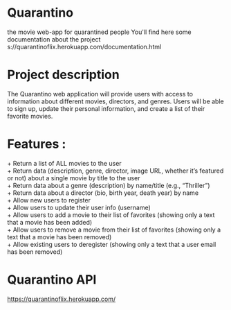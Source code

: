 # Quarantino 
the movie web-app for quarantined people
You'll find here some documentation about the project
s://quarantinoflix.herokuapp.com/documentation.html

<h1> Project description </h1>
The Quarantino web application will provide users with
access to information about different movies, directors, and genres.
Users will be able to sign up, update their personal information, and create a list of their favorite movies.


<h1> Features : </h1>
+ Return a list of ALL movies to the user <br>
+ Return data (description, genre, director, image URL, whether it’s featured or not) about a single movie by title to the user <br>
+ Return data about a genre (description) by name/title (e.g., “Thriller”) <br>
+ Return data about a director (bio, birth year, death year) by name <br>
+ Allow new users to register <br>
+ Allow users to update their user info (username) <br>
+ Allow users to add a movie to their list of favorites (showing only a text that a movie has been added) <br> 
+ Allow users to remove a movie from their list of favorites (showing only a text that a movie has been removed) <br>
+ Allow existing users to deregister (showing only a text that a user email has been removed) <br>

# Quarantino API
 https://quarantinoflix.herokuapp.com/



